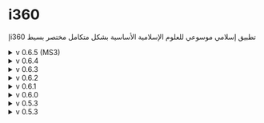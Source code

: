 # i360
إi360 تطبيق إسلامي موسوعي للعلوم الإسلامية الأساسية بشكل متكامل مختصر بسيط

<details>
<summary>v 0.6.5 (MS3)</summary>

| Header | Details |
|-----:|-----------|
|     Creation Date/Time | 14/08/2022 13:40|
|     Version | 0.6.5|
|     Version Code | 20220814|
|     AppGyver Runtime Version | 4.5.10|
|     Released OS | **Web** – **Android** - Google (aab) – **Android** - Huawei (aab) – **iOS** (ipa)|
|     Released Build# | 237899 – 237894 – _ – _|
|     Released | 14/08/2022|
|     Notes | **i360إ-MS3 (MS=MileStone)**|
|     Changes | Add: _QuranRecitation_ dropdown adding 1 recitation item: _3[مصاحف التيسير] لسائر القراءات العشر المتواترة_
|     | Edit: _Quran_ logic to include _QuranRecitation_ options|
|     | Edit: Updated _About_ p. accordingly|
|     | Add: Spinned-off this version to another app.: i360إ-MS3 (MS=MileStone)|
  
</details>

<details>
<summary>v 0.6.4</summary>

| Header | Details |
|-----:|-----------|
|     Creation Date/Time | 11/08/2022 14:24|
|     Version | 0.6.4|
|     Version Code | 20220811|
|     AppGyver Runtime Version | 4.5.10|
|     Released OS | **Web** – **Android** - Google (aab) – **Android** - Huawei (aab) – **iOS** (ipa)|
|     Released Build# | 237465 – 237466 – _ – _|
|     Released | 11/08/2022|
|     Notes | _|
|     Changes | Fix: _Maps4Mosques_ icon button to different Maps|
|     | Edit: Renamed _osRow_ to _OSRow_|
|     | Fix: Removed _windows_ case from _OSIcon_ icon logic|
  
</details>

<details>
<summary>v 0.6.3</summary>

| Header | Details |
|-----:|-----------|
|     Creation Date/Time | 08/08/2022 23:59|
|     Version | 0.6.3|
|     Version Code | 20220808|
|     AppGyver Runtime Version | 4.5.7|
|     Released OS | **Web** – **Android** - Google (aab) – **Android** - Huawei (aab) – **iOS** (ipa)|
|     Released Build# | 236922 – 236923 – _ – _|
|     Released | 08/08/2022|
|     Notes | _|
|     Changes | Add: _QuranRecitation_ App Variable|
|     | Add: _QuranRecitation_ dropdown adding 2 recitation items: _1حفص عن عاصم_, _2ورش عن نافع_, respectively
|     | Edit: _Quran_ logic to include _QuranRecitation_ options|
|     | Edit: Updated _About_ p. accordingly|
|     | Add: Startup _Privacy Policy_ alert with short link, as per _Huawei AppGallery_, using _Set/Get/Delete item to/from Storage_ of _i360privacy_ item|
|     | Edit: Reordered Stores in _AppStoresRow_ as follows _Apple AppStore_/_Goggle Play_/_Huawei AppGallery_|
|     | Edit: Updated _About_ p. accordingly|
|     | Edit: Updated _About_ & _Screenshots_ on all Stores!|
  
</details>

<details>
<summary>v 0.6.2</summary>

| Header | Details |
|-----:|-----------|
|     Creation Date/Time | 03/08/2022 02:22|
|     Version | 0.6.2|
|     Version Code | 20220803|
|     AppGyver Runtime Version | 4.5.7|
|     Released OS | **Web** – **Android** - Google (aab) – **Android** - Huawei (aab) – **iOS** (ipa)|
|     Released Build# | 235838 – 235839 – _ – _|
|     Released | 03/08/2022|
|     Notes | لتصحيح مصطلحات: الأشعرية . الماتردية . الوهابية|
|     Changes | Edit: Changed _Terminology's_ link from (https://terminologyenc.com/ar) to _الموسوعة الإسلامية العامة_ book|
|     | Edit: Renamed _Terminology's_ label from _مصطلحات و قواميس_ to _مصطلحات و مفاهيم_|
|     | Edit: Updated _About_ p. accordingly|
  
</details>

<details>
<summary>v 0.6.1</summary>

| Header | Details |
|-----:|-----------|
|     Creation Date/Time | 01/08/2022 21:40|
|     Version | 0.6.1|
|     Version Code | 20220801|
|     AppGyver Runtime Version | 4.5.7|
|     Released OS | **Web** – **Android** - Google (aab) – **Android** - Huawei (aab) – **iOS** (ipa)|
|     Released Build# | 235531 – 235533 – _ – _|
|     Released | 01/08/2022|
|     Notes | _|
|     Changes | Edit: _Osfn_ flow function mistakenly used flow input instead of _OS_, _useWeb_!|
  
</details>

<details>
<summary>v 0.6.0</summary>

| Header | Details |
|-----:|-----------|
|     Creation Date/Time | 31/07/2022 23:59|
|     Version | 0.6.0|
|     Version Code | 20220731|
|     AppGyver Runtime Version | 4.5.7|
|     Released OS | **Web** – **Android** - Google (aab) – **Android** - Huawei (aab) – **iOS** (ipa)|
|     Released Build# | 235376 – 235377 – _ – _|
|     Released | 31/07/2022|
|     Notes | _|
|     Changes | Add: _Osfn_ flow function combining _OS_, _useWeb_, _isChina_, _useHMS_ variables used to switch between outputs for: _Google_ (Android with GMS), _Huawei_ (Android: HMS), _Apple_ (iOS), _Web_, respectively|
|     | Edit: Changed all buttons logic to use _Osfn_ flow function|
|     | Edit: Changed _PrayerTimes_ button logic to use _Osfn_ flow function (as Compass sensor was previously used within what's now known as _Osfn_ logic!)|
|     | Edit: Standardized logic items spacing using _Shift_|
|     | Edit: Renamed _osIcon_ to _OSIcon_|
|     | Add: _الدعم_, _الخصوصية_ labels texts under _Support_, _PrivacyPolicy_ icons, respectively|
|     | Edit: Changed _PropheticBiography_ button links to only _Web_ (no app. for _Google_)|
  
</details>

<details>
<summary>v 0.5.3</summary>

| Header | Details |
|-----:|-----------|
|     Creation Date/Time | 29/07/2022 23:59|
|     Version | 0.5.3|
|     Version Code | 20220729|
|     AppGyver Runtime Version | 4.5.7|
|     Released OS | **Web** – **Android** - Google (aab) – **Android** - Huawei (aab) – **iOS** (ipa)|
|     Released Build# | 235104 – 235105 – _ – _|
|     Released | 29/07/2022|
|     Notes | _|
|     Changes | Fix: Changed all relevant buttons' _isChina_ to (_isChina_ or _useHMS_) for _PropheticBiography_, _AppLink_ buttons|
|     | Edit: Renamed _FatwaAcademyRow_ to _AmanaLearnRow_|
  
</details>

<details>
<summary>v 0.5.3</summary>

| Header | Details |
|-----:|-----------|
|     Creation Date/Time | 27/07/2022 23:00|
|     Version | 0.5.3|
|     Version Code | 20220727|
|     AppGyver Runtime Version | 4.5.7|
|     Released OS | **Web** – **Android** - Google (aab) – **Android** - Huawei (aab) – **iOS** (ipa)|
|     Released Build# | 234678 – 234679 – _ – _|
|     Released | 27/07/2022|
|     Notes | _|
|     Changes | Add: _PrivacyPolicy_ button on _About_ p. (as _user-secret_ icon)|
|     | Add: Android package badge to _AppStoresRow_, linked to _.aab_ file on Box  (as _android_ icon)|
|     | Edit: Renamed _Jurisprudence_Search_ button to _Jurisprudence_|
|     | Edit: Renamed _Jurisprudence's_ label from _الفقه و البحث الشامل_ to _الفقه_|
|     | Add: _isGMSorApple_ application variable that's re-evaluated using change events of _useWeb_, _isChina_, _useHMS_ variables|
|     | Edit: Renamed _Jurisprudence's_ label from _الفقه_ to _الفقه و البحث_ according to _isGMSorApple_|
|     | Edit: Changed Text Decoration for _Jurisprudence_ button from _none_ to _underline (solid)_ according to _isGMSorApple_|
|     | Edit: Changed _Jurisprudence_ in _About_ p. by removing _بحث..._ part according to _isGMSorApple_|
|     | Edit: Renamed _Moral_ button to _Ethics_|
|     | Edit: Changed _Maps4Mosques_ icon from _map_ to _map-marker_ (مُحدَِد الخريطة) to be clearer!|
|     | Edit: Changed _InputTools_ icon from _pencil_ to _keyboard_|
|     | Add: _IslamicHolidays_ icon (as _calendar_ icon تقويم)|
|     | Edit: Renamed _JurisprudenceBookIcon_ icon to _JurisprudenceBook_|
|     | Edit: Renamed _Hadith's_ label from _الأحاديث النبوية_ to _الحديث الشريف_|
|     | Edit: Updated splash screen(s) on Android & Apple for better resolution & added _إi360_ as a signature/copyright|
|     | Edit: Changed _QuranicResearcher_ button visibility logic to use _isGMSorApple_ (as _search_ icon beside _Quran_ button)|
|     | Edit: Changed _HadithResearcher_ button visibility logic to use _isGMSorApple_ (as _search_ icon beside _Hadith_ button)|
|     | Edit: Changed _Support_ icon from _?_ to _life-ring_ (_طوق النجاة_)|
|     | Edit: Changed order of _osIcon_ icon & _OS_WebToggle_ switch|
|     | Edit: Renamed _DarAlIftaa_ button to _AdvisoryOpinions_|
|     | Edit: Renamed _AdvisoryOpinions'_ label from _دار الإفتاء_ to _الفتاوى_|
|     | Add: _FatwaAcademy_ (a.k.a. _AmanaLearning_; _HedayahLearning_) image linking to (https://fatwaacademyportal.com/)|
|     | Edit: Changed background image's style resize mode of all pages from _cover_ to _repeat_|
  
</details>

